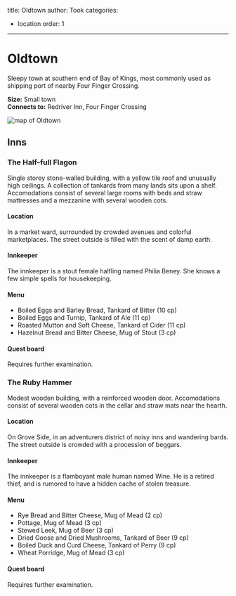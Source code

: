 title: Oldtown
author: Took
categories:
- location
order: 1
---

# Oldtown

Sleepy town at southern end of Bay of Kings, most commonly used as shipping port of nearby Four Finger Crossing. 

**Size:** Small town  
**Connects to:** Redriver Inn, Four Finger Crossing

<img class="img-center" src="Oldtown.svg" alt="map of Oldtown">

## Inns

### The Half-full Flagon
Single storey stone-walled building, with a yellow tile roof and unusually high ceilings. A collection of tankards from many lands sits upon a shelf. Accomodations consist of several large rooms with beds and straw mattresses and a mezzanine with several wooden cots.

#### Location
In a market ward, surrounded by crowded avenues and colorful marketplaces. The street outside is filled with the scent of damp earth.

#### Innkeeper	
The innkeeper is a stout female halfling named Philia Beney. She knows a few simple spells for housekeeping.

#### Menu	
* Boiled Eggs and Barley Bread, Tankard of Bitter (10 cp)
* Boiled Eggs and Turnip, Tankard of Ale (11 cp)
* Roasted Mutton and Soft Cheese, Tankard of Cider (11 cp)
* Hazelnut Bread and Bitter Cheese, Mug of Stout (3 cp)

#### Quest board
Requires further examination.

### The Ruby Hammer
Modest wooden building, with a reinforced wooden door. Accomodations consist of several wooden cots in the cellar and straw mats near the hearth.

#### Location	
On Grove Side, in an adventurers district of noisy inns and wandering bards. The street outside is crowded with a procession of beggars.

#### Innkeeper	
The innkeeper is a flamboyant male human named Wine. He is a retired thief, and is rumored to have a hidden cache of stolen treasure.

#### Menu	
* Rye Bread and Bitter Cheese, Mug of Mead (2 cp)
* Pottage, Mug of Mead (3 cp)
* Stewed Leek, Mug of Beer (3 cp)
* Dried Goose and Dried Mushrooms, Tankard of Beer (9 cp)
* Boiled Duck and Curd Cheese, Tankard of Perry (9 cp)
* Wheat Porridge, Mug of Mead (3 cp)

#### Quest board
Requires further examination.